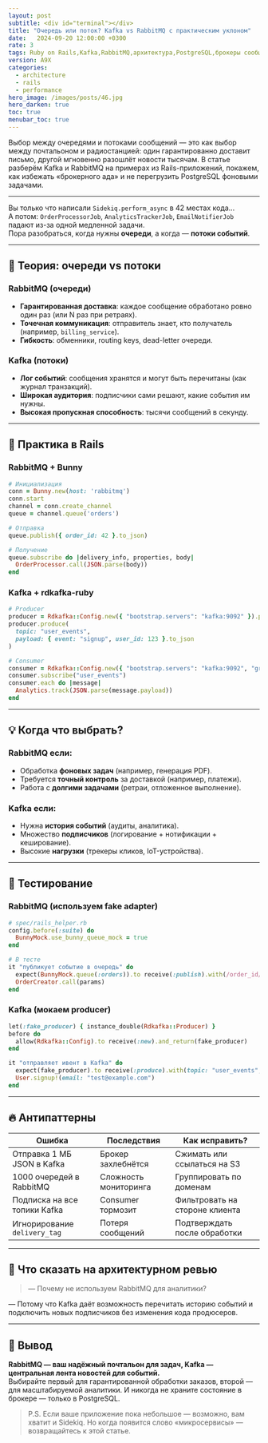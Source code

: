 ```yaml
---
layout: post
subtitle: <div id="terminal"></div>
title: "Очередь или поток? Kafka vs RabbitMQ с практическим уклоном"
date:   2024-09-20 12:00:00 +0300
rate: 3
tags: Ruby on Rails,Kafka,RabbitMQ,архитектура,PostgreSQL,брокеры сообщений
version: A9X
categories:
  - architecture
  - rails
  - performance
hero_image: /images/posts/46.jpg
hero_darken: true
toc: true
menubar_toc: true
---
```

Выбор между очередями и потоками сообщений — это как выбор между почтальоном и радиостанцией: один гарантированно доставит письмо, другой мгновенно разошлёт новости тысячам. В статье разберём Kafka и RabbitMQ на примерах из Rails-приложений, покажем, как избежать «брокерного ада» и не перегрузить PostgreSQL фоновыми задачами.

---
Вы только что написали `Sidekiq.perform_async` в 42 местах кода…  
А потом: `OrderProcessorJob`, `AnalyticsTrackerJob`, `EmailNotifierJob` падают из-за одной медленной задачи.  
Пора разобраться, когда нужны **очереди**, а когда — **потоки событий**.

---

## 🧠 Теория: очереди vs потоки

### RabbitMQ (очереди)
- **Гарантированная доставка**: каждое сообщение обработано ровно один раз (или N раз при ретраях).
- **Точечная коммуникация**: отправитель знает, кто получатель (например, `billing_service`).
- **Гибкость**: обменники, routing keys, dead-letter очереди.

### Kafka (потоки)
- **Лог событий**: сообщения хранятся и могут быть перечитаны (как журнал транзакций).
- **Широкая аудитория**: подписчики сами решают, какие события им нужны.
- **Высокая пропускная способность**: тысячи сообщений в секунду.

---

## 🔧 Практика в Rails

### RabbitMQ + Bunny
```ruby
# Инициализация
conn = Bunny.new(host: 'rabbitmq')
conn.start
channel = conn.create_channel
queue = channel.queue('orders')

# Отправка
queue.publish({ order_id: 42 }.to_json)

# Получение
queue.subscribe do |delivery_info, properties, body|
  OrderProcessor.call(JSON.parse(body))
end
```

### Kafka + rdkafka-ruby
```ruby
# Producer
producer = Rdkafka::Config.new({ "bootstrap.servers": "kafka:9092" }).producer
producer.produce(
  topic: "user_events",
  payload: { event: "signup", user_id: 123 }.to_json
)

# Consumer
consumer = Rdkafka::Config.new({ "bootstrap.servers": "kafka:9092", "group.id": "analytics" }).consumer
consumer.subscribe("user_events")
consumer.each do |message|
  Analytics.track(JSON.parse(message.payload))
end
```

---

## 💡 Когда что выбрать?

### RabbitMQ если:
- Обработка **фоновых задач** (например, генерация PDF).
- Требуется **точный контроль** за доставкой (например, платежи).
- Работа с **долгими задачами** (ретраи, отложенное выполнение).

### Kafka если:
- Нужна **история событий** (аудиты, аналитика).
- Множество **подписчиков** (логирование + нотификации + кеширование).
- Высокие **нагрузки** (трекеры кликов, IoT-устройства).

---

## 🧪 Тестирование

### RabbitMQ (используем fake adapter)
```ruby
# spec/rails_helper.rb
config.before(:suite) do
  BunnyMock.use_bunny_queue_mock = true
end

# В тесте
it "публикует событие в очередь" do
  expect(BunnyMock.queue(:orders)).to receive(:publish).with(/order_id/)
  OrderCreator.call(params)
end
```

### Kafka (мокаем producer)
```ruby
let(:fake_producer) { instance_double(Rdkafka::Producer) }
before do
  allow(Rdkafka::Config).to receive(:new).and_return(fake_producer)
end

it "отправляет ивент в Kafka" do
  expect(fake_producer).to receive(:produce).with(topic: "user_events", payload: /signup/)
  User.signup!(email: "test@example.com")
end
```

---

## 🔥 Антипаттерны

| Ошибка                          | Последствия                     | Как исправить?                  |
|---------------------------------|---------------------------------|---------------------------------|
| Отправка 1 МБ JSON в Kafka      | Брокер захлебнётся              | Сжимать или ссылаться на S3     |
| 1000 очередей в RabbitMQ        | Сложность мониторинга          | Группировать по доменам         |
| Подписка на все топики Kafka    | Consumer тормозит               | Фильтровать на стороне клиента  |
| Игнорирование `delivery_tag`    | Потеря сообщений               | Подтверждать после обработки    |

---

## 🎤 Что сказать на архитектурном ревью

> — Почему не используем RabbitMQ для аналитики?

— Потому что Kafka даёт возможность перечитать историю событий и подключить новых подписчиков без изменения кода продюсеров.

---

## 🧾 Вывод

**RabbitMQ — ваш надёжный почтальон для задач, Kafka — центральная лента новостей для событий.**  
Выбирайте первый для гарантированной обработки заказов, второй — для масштабируемой аналитики. И никогда не храните состояние в брокере — только в PostgreSQL.

> P.S. Если ваше приложение пока небольшое — возможно, вам хватит и Sidekiq. Но когда появится слово «микросервисы» — возвращайтесь к этой статье.
